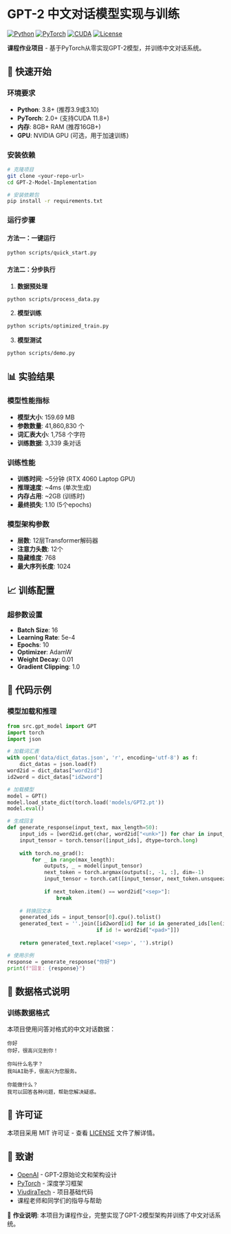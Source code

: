 # GPT-2 中文对话模型实现与训练

[![Python](https://img.shields.io/badge/Python-3.8+-blue.svg)](https://www.python.org/)
[![PyTorch](https://img.shields.io/badge/PyTorch-2.0+-red.svg)](https://pytorch.org/)
[![CUDA](https://img.shields.io/badge/CUDA-11.8+-green.svg)](https://developer.nvidia.com/cuda-toolkit)
[![License](https://img.shields.io/badge/License-MIT-yellow.svg)](LICENSE)

**课程作业项目** - 基于PyTorch从零实现GPT-2模型，并训练中文对话系统。

## 🚀 快速开始

### 环境要求

- **Python**: 3.8+ (推荐3.9或3.10)
- **PyTorch**: 2.0+ (支持CUDA 11.8+)
- **内存**: 8GB+ RAM (推荐16GB+)
- **GPU**: NVIDIA GPU (可选，用于加速训练)

### 安装依赖

```bash
# 克隆项目
git clone <your-repo-url>
cd GPT-2-Model-Implementation

# 安装依赖包
pip install -r requirements.txt
```

### 运行步骤

#### 方法一：一键运行
```bash
python scripts/quick_start.py
```

#### 方法二：分步执行
1. **数据预处理**
```bash
python scripts/process_data.py
```

2. **模型训练**
```bash
python scripts/optimized_train.py
```

3. **模型测试**
```bash
python scripts/demo.py
```

## 📊 实验结果

### 模型性能指标
- **模型大小**: 159.69 MB
- **参数数量**: 41,860,830 个
- **词汇表大小**: 1,758 个字符
- **训练数据**: 3,339 条对话

### 训练性能
- **训练时间**: ~5分钟 (RTX 4060 Laptop GPU)
- **推理速度**: ~4ms (单次生成)
- **内存占用**: ~2GB (训练时)
- **最终损失**: 1.10 (5个epochs)

### 模型架构参数
- **层数**: 12层Transformer解码器
- **注意力头数**: 12个
- **隐藏维度**: 768
- **最大序列长度**: 1024

## 📈 训练配置

### 超参数设置
- **Batch Size**: 16
- **Learning Rate**: 5e-4
- **Epochs**: 10
- **Optimizer**: AdamW
- **Weight Decay**: 0.01
- **Gradient Clipping**: 1.0

## 🎯 代码示例

### 模型加载和推理
```python
from src.gpt_model import GPT
import torch
import json

# 加载词汇表
with open('data/dict_datas.json', 'r', encoding='utf-8') as f:
    dict_datas = json.load(f)
word2id = dict_datas["word2id"]
id2word = dict_datas["id2word"]

# 加载模型
model = GPT()
model.load_state_dict(torch.load('models/GPT2.pt'))
model.eval()

# 生成回复
def generate_response(input_text, max_length=50):
    input_ids = [word2id.get(char, word2id["<unk>"]) for char in input_text]
    input_tensor = torch.tensor([input_ids], dtype=torch.long)
    
    with torch.no_grad():
        for _ in range(max_length):
            outputs, _ = model(input_tensor)
            next_token = torch.argmax(outputs[:, -1, :], dim=-1)
            input_tensor = torch.cat([input_tensor, next_token.unsqueeze(1)], dim=1)
            
            if next_token.item() == word2id["<sep>"]:
                break
    
    # 转换回文本
    generated_ids = input_tensor[0].cpu().tolist()
    generated_text = ''.join([id2word[id] for id in generated_ids[len(input_ids):] 
                             if id != word2id["<pad>"]])
    
    return generated_text.replace('<sep>', '').strip()

# 使用示例
response = generate_response("你好")
print(f"回复: {response}")
```

## 📝 数据格式说明

### 训练数据格式
本项目使用问答对格式的中文对话数据：

```
你好
你好，很高兴见到你！

你叫什么名字？
我叫AI助手，很高兴为您服务。

你能做什么？
我可以回答各种问题，帮助您解决疑惑。
```

## 📄 许可证

本项目采用 MIT 许可证 - 查看 [LICENSE](LICENSE) 文件了解详情。

## 🙏 致谢

- [OpenAI](https://openai.com/) - GPT-2原始论文和架构设计
- [PyTorch](https://pytorch.org/) - 深度学习框架
- [ViudiraTech](https://github.com/ViudiraTech) - 项目基础代码
- 课程老师和同学们的指导与帮助

📝 **作业说明**: 本项目为课程作业，完整实现了GPT-2模型架构并训练了中文对话系统。
